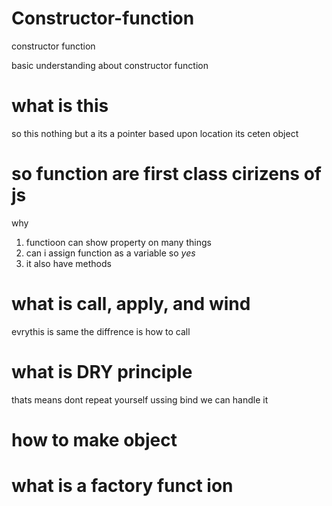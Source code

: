 # Constructor-function
constructor function


basic understanding about constructor function

# what is this 
so this nothing but a its a pointer based upon location its ceten object


# so function are first class cirizens of js
why 

1. functioon can show property on many things
2. can i assign function as a variable so *yes*
3. it also have methods

# what is call, apply, and wind 
evrythis is same the diffrence is how to call

# what is DRY principle
thats means dont repeat yourself 
ussing bind we can handle it


# how to make object



# what is a factory funct ion




